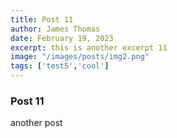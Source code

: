 ```yaml
---
title: Post 11
author: James Thomas
date: February 19, 2023
excerpt: this is another excerpt 11
image: "/images/posts/img2.png"
tags: ['test5','cool']
---
```


### Post 11

another post